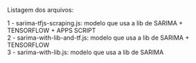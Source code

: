 Listagem dos arquivos: 

1 - sarima-tfjs-scraping.js: modelo que usa a lib de SARIMA + TENSORFLOW + APPS SCRIPT <br>
2 - sarima-with-lib-and-tf.js: modelo que usa a lib de SARIMA + TENSORFLOW  <br>
3 - sarima-with-lib.js: modelo que usa a lib de SARIMA <br>